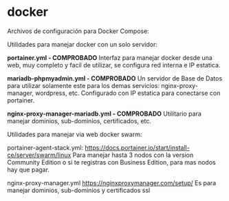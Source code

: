 # docker
Archivos de configuración para Docker Compose:

Utilidades para manejar docker con un solo servidor:

**portainer.yml - COMPROBADO**
Interfaz para manejar docker desde una web, muy completo y facil de utilizar, se configura red interna e IP estatica.

**mariadb-phpmyadmin.yml - COMPROBADO**
Un servidor de Base de Datos para utilizar solamente este para los demas servicios: nginx-proxy-manager, wordpress, etc. Configurado con IP estatica para conectarse con portainer.

**nginx-proxy-manager-mariadb.yml  - COMPROBADO**
Utilitario para manejar dominios, sub-dominios, certificados, etc.

Utilidades para manejar via web docker swarm:

portainer-agent-stack.yml:
https://docs.portainer.io/start/install-ce/server/swarm/linux
Para manejar hasta 3 nodos con la version Community Edition o si te registras con Business Edition, para mas nodos hay que pagar.

nginx-proxy-manager.yml
https://nginxproxymanager.com/setup/
Es para manejar dominios, sub-dominios y certificados ssl

